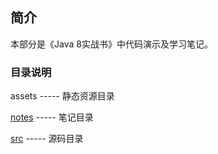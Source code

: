 ## 简介
本部分是《Java 8实战书》中代码演示及学习笔记。

### 目录说明
assets      ----- 静态资源目录

[notes](./notes)       ----- 笔记目录

[src](./src/main/java/com/sunchaser)            ----- 源码目录